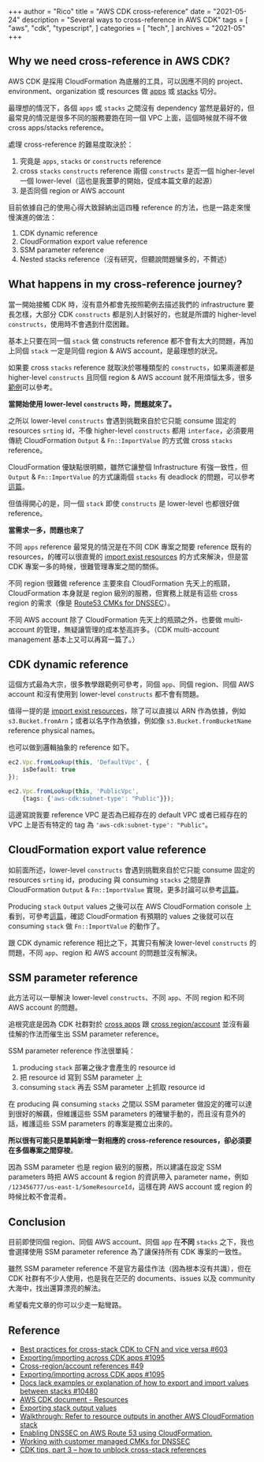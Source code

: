 +++
author = "Rico"
title = "AWS CDK cross-reference"
date = "2021-05-24"
description = "Several ways to cross-reference in AWS CDK"
tags = [
    "aws",
    "cdk",
    "typescript",
]
categories = [
    "tech",
]
archives = "2021-05"
+++

## Why we need cross-reference in AWS CDK?

AWS CDK 是採用 CloudFormation 為底層的工具，可以因應不同的 project、environment、organization 或 resources 做 [apps](https://docs.aws.amazon.com/cdk/latest/guide/apps.html) 或 [stacks](https://docs.aws.amazon.com/cdk/latest/guide/stacks.html) 切分。

最理想的情況下，各個 `apps` 或 `stacks` 之間沒有 dependency 當然是最好的，但最常見的情況是很多不同的服務要跑在同一個 VPC 上面，這個時候就不得不做 cross apps/stacks reference。

處理 cross-reference 的難易度取決於：
1. 究竟是 `apps`, `stacks` or `constructs` reference
2. cross `stacks` `constructs` reference 兩個 `constructs` 是否一個 higher-level 一個 lower-level（這也是我噩夢的開始，促成本篇文章的起源）
3. 是否同個 region or AWS account

目前依據自己的使用心得大致歸納出這四種 reference 的方法，也是一路走來慢慢演進的做法：
1. CDK dynamic reference
2. CloudFormation export value reference
3. SSM parameter reference
4. Nested stacks reference（沒有研究，但聽說問題蠻多的，不贅述）

## What happens in my cross-reference journey?

當一開始接觸 CDK 時，沒有意外都會先按照範例去描述我們的 infrastructure 要長怎樣，大部分 CDK `constructs` 都是別人封裝好的，也就是所謂的 higher-level `constructs`，使用時不會遇到什麼困難。

基本上只要在同一個 `stack` 做 constructs reference 都不會有太大的問題，再加上同個 `stack` 一定是同個 region & AWS account，是最理想的狀況。

如果要 cross `stacks` reference 就取決於哪種類型的 `constructs`，如果兩邊都是 higher-level `constructs` 且同個 region & AWS account 就不用煩惱太多，很多[範例](https://docs.aws.amazon.com/cdk/latest/guide/resources.html#resource_stack)可以參考。

**當開始使用 lower-level `constructs` 時，問題就來了。**

之所以 lower-level `constructs` 會遇到挑戰來自於它只能 consume 固定的 resources `srting` id，不像 higher-level `constructs` 都用 `interface`，必須要用傳統 CloudFormation `Output` & `Fn::ImportValue` 的方式做 cross `stacks` reference。

CloudFormation 優缺點很明顯，雖然它讓整個 Infrastructure 有強一致性，但 `Output` & `Fn::ImportValue` 的方式讓兩個 `stacks` 有 deadlock 的問題，可以參考[這篇](https://www.endoflineblog.com/cdk-tips-03-how-to-unblock-cross-stack-references)。

但值得開心的是，同一個 `stack` 即使 `constructs` 是 lower-level 也都很好做 reference。

**當需求一多，問題也來了**

不同 `apps` reference 最常見的情況是在不同 CDK 專案之間要 reference 既有的 resources，的確可以很直覺的 [import exist resources](https://docs.aws.amazon.com/cdk/latest/guide/resources.html#resources_importing) 的方式來解決，但是當 CDK 專案一多的時候，很難管理專案之間的關係。

不同 region 很難做 reference 主要來自 CloudFormation 先天上的瓶頸，CloudFormation 本身就是 region 級別的服務，但實務上就是有這些 cross region 的需求（像是 [Route53 CMKs for DNSSEC](https://docs.aws.amazon.com/Route53/latest/DeveloperGuide/dns-configuring-dnssec-cmk-requirements.html)）。

不同 AWS account 除了 CloudFormation 先天上的瓶頸之外，也要做 multi-account 的管理，無疑讓管理的成本墊高許多。（CDK multi-account management 基本上又可以再寫一篇了。）

## CDK dynamic reference

這個方式最為大宗，很多教學跟範例可參考，同個 `app`、同個 region、同個 AWS account 和沒有使用到 lower-level `constructs` 都不會有問題。

值得一提的是 [import exist resources](https://docs.aws.amazon.com/cdk/latest/guide/resources.html#resources_importing)，除了可以直接以 ARN 作為依據，例如 `s3.Bucket.fromArn`；或者以名字作為依據，例如像 `s3.Bucket.fromBucketName` reference physical names。

也可以做到邏輯抽象的 reference 如下。

```typescript
ec2.Vpc.fromLookup(this, 'DefaultVpc', {
    isDefault: true
});

ec2.Vpc.fromLookup(this, 'PublicVpc', 
    {tags: {'aws-cdk:subnet-type': "Public"}});
```

這邊寫說我要 reference VPC 是否為已經存在的 default VPC 或者已經存在的 VPC 上是否有特定的 tag 為 `'aws-cdk:subnet-type': "Public"`。

## CloudFormation export value reference

如前面所述，lower-level `constructs` 會遇到挑戰來自於它只能 consume 固定的 resources `srting` id，producing 與 consuming `stacks` 之間是靠 CloudFormation `Output` & `Fn::ImportValue` 實現，更多討論可以參考[這篇](https://github.com/aws/aws-cdk/issues/603)。

Producing `stack` `Output` values 之後可以在 AWS CloudFormation console 上看到，可參考[這篇](https://docs.aws.amazon.com/AWSCloudFormation/latest/UserGuide/using-cfn-stack-exports.html)，確認 CloudFormation 有預期的 values 之後就可以在 consuming `stack` 做 `Fn::ImportValue` 的動作了。

跟 CDK dynamic reference 相比之下，其實只有解決 lower-level `constructs` 的問題，不同 `app`、region 和 AWS account 的問題並沒有解決。

## SSM parameter reference

此方法可以一舉解決 lower-level `constructs`、不同 `app`、不同 region 和不同 AWS account 的問題。

追根究底是因為 CDK 社群對於 [cross apps](https://github.com/aws/aws-cdk/issues/1095) 跟 [cross region/account](https://github.com/aws/aws-cdk/issues/49) 並沒有最佳解的作法而催生出 SSM parameter reference。

SSM parameter reference 作法很單純：
1. producing `stack` 部署之後才會產生的 resource id
2. 把 resource id 寫到 SSM parameter 上
3. consuming `stack` 再去 SSM parameter 上抓取 resource id

在 producing 與 consuming `stacks` 之間以 SSM parameter 做設定的確可以達到很好的解藕，但維護這些 SSM parameters 的確蠻手動的，而且沒有意外的話，維護這些 SSM parameters 的專案是獨立出來的。

**所以很有可能只是單純新增一對相應的 cross-reference resources，卻必須要在多個專案之間穿梭**。

因為 SSM parameter 也是 region 級別的服務，所以建議在設定 SSM parameters 時把 AWS account & region 的資訊帶入 parameter name，例如 `/123456777/us-east-1/SomeResourceId`，這樣在跨 AWS account 或 region 的時候比較不會混肴。

## Conclusion

目前即使同個 region、同個 AWS account、同個 `app` 在**不同** `stacks` 之下，我也會選擇使用 SSM parameter reference 為了讓保持所有 CDK 專案的一致性。

雖然 SSM parameter reference 不是官方最佳作法（因為根本沒有共識），但在 CDK 社群有不少人使用，也是我在茫茫的 documents、issues 以及 community 大海中，找出還算漂亮的解法。

希望看完文章的你可以少走一點彎路。

## Reference

* [Best practices for cross-stack CDK to CFN and vice versa #603](https://github.com/aws/aws-cdk/issues/603)
* [Exporting/importing across CDK apps #1095](https://github.com/aws/aws-cdk/issues/1095)
* [Cross-region/account references #49](https://github.com/aws/aws-cdk/issues/49)
* [Exporting/importing across CDK apps #1095](https://github.com/aws/aws-cdk/issues/1095)
* [Docs lack examples or explanation of how to export and import values between stacks #10480](https://github.com/aws/aws-cdk/issues/10480)
* [AWS CDK document - Resources](https://docs.aws.amazon.com/cdk/latest/guide/resources.html)
* [Exporting stack output values](https://docs.aws.amazon.com/AWSCloudFormation/latest/UserGuide/using-cfn-stack-exports.html)
* [Walkthrough: Refer to resource outputs in another AWS CloudFormation stack](https://docs.aws.amazon.com/AWSCloudFormation/latest/UserGuide/walkthrough-crossstackref.html)
* [Enabling DNSSEC on AWS Route 53 using CloudFormation.](https://jonathanj.nl/2021/02/03/aws-route53-dnssec-cloudformation.html)
* [Working with customer managed CMKs for DNSSEC](https://docs.aws.amazon.com/Route53/latest/DeveloperGuide/dns-configuring-dnssec-cmk-requirements.html)
* [CDK tips, part 3 – how to unblock cross-stack references](https://www.endoflineblog.com/cdk-tips-03-how-to-unblock-cross-stack-references)
